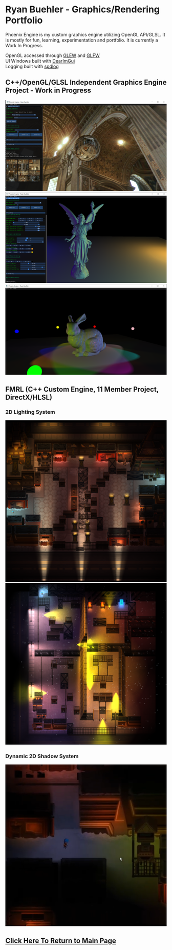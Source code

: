 # Ryan Buehler - Graphics/Rendering Portfolio
Phoenix Engine is my custom graphics engine utilizing OpenGL API/GLSL. It is mostly for fun, learning, experimentation and portfolio. It is currently a Work In Progress.

OpenGL accessed through [GLEW](http://glew.sourceforge.net/) and [GLFW](https://www.glfw.org/) <br>
UI Windows built with [DearImGui](https://github.com/ocornut/imgui) <br>
Logging built with [spdlog](https://github.com/gabime/spdlog) <br>

## C++/OpenGL/GLSL Independent Graphics Engine Project - Work in Progress
![Real Time Environment Mapping](https://github.com/RyanBuehler/ryanbuehler/blob/main/PhoenixEngineEnvironmentMap.png)
![Active Controls via DearImGui](https://github.com/RyanBuehler/ryanbuehler/blob/main/PhoenixEngineImGui.png)
![BlinnPhong Lighting Example](https://github.com/RyanBuehler/ryanbuehler/blob/main/PhoenixEngineShinyRabbit.png)
## FMRL (C++ Custom Engine, 11 Member Project, DirectX/HLSL)
### 2D Lighting System
![FMRL 2D Lighting Example](https://github.com/RyanBuehler/ryanbuehler/blob/main/FMRL_Lighting.png)
![FMRL 2D Lighting Example](https://github.com/RyanBuehler/ryanbuehler/blob/main/FMRL_Lighting2.png)
### Dynamic 2D Shadow System
![FMRL 2D Shadows Example](https://github.com/RyanBuehler/ryanbuehler/blob/main/FMRL_Shadows.png)
## [Click Here To Return to Main Page](https://github.com/RyanBuehler/ryanbuehler/blob/main/README.md)
